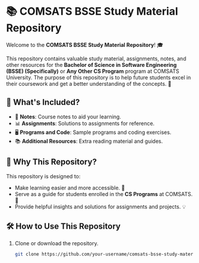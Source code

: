 # 📚 COMSATS BSSE Study Material Repository

Welcome to the **COMSATS BSSE Study Material Repository**! 🎓

This repository contains valuable study material, assignments, notes, and other resources for the **Bachelor of Science in Software Engineering (BSSE) (Specifically)** or **Any Other CS Program** program at COMSATS University. The purpose of this repository is to help future students excel in their coursework and get a better understanding of the concepts. 🌟

## 📂 What's Included?

- 📝 **Notes**: Course notes to aid your learning.
- 📊 **Assignments**: Solutions to assignments for reference.
- 🖥️ **Programs and Code**: Sample programs and coding exercises.
- 📚 **Additional Resources**: Extra reading material and guides.

## 📌 Why This Repository?

This repository is designed to:
- Make learning easier and more accessible. 📖
- Serve as a guide for students enrolled in the **CS Programs** at COMSATS. 🏫
- Provide helpful insights and solutions for assignments and projects. 💡

## 🛠️ How to Use This Repository

1. Clone or download the repository.  
   ```bash
   git clone https://github.com/your-username/comsats-bsse-study-material.git

